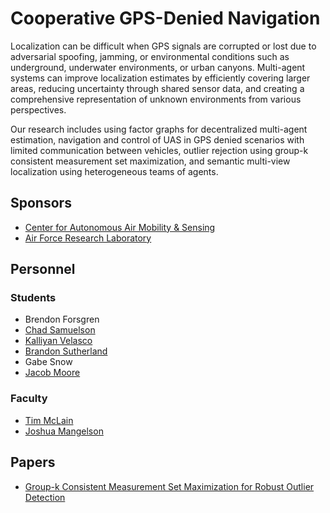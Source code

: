 # Cooperative GPS-Denied Navigation

Localization can be difficult when GPS signals are corrupted or lost due to adversarial spoofing, jamming, or environmental conditions such as underground, underwater environments, or urban canyons. Multi-agent systems can improve localization estimates by efficiently covering larger areas, reducing uncertainty through shared sensor data, and creating a comprehensive representation of unknown environments from various perspectives.

Our research includes using factor graphs for decentralized multi-agent estimation, navigation and control of UAS in GPS denied scenarios with limited communication between vehicles, outlier rejection using group-k consistent measurement set maximization, and semantic multi-view localization using heterogeneous teams of agents.

## Sponsors

- [Center for Autonomous Air Mobility & Sensing](https://caams.center/)
- [Air Force Research Laboratory](https://www.afrl.af.mil/)

## Personnel

### Students

- Brendon Forsgren
- [Chad Samuelson](https://frostlab.byu.edu/directory/chad-samuelson)
- [Kalliyan Velasco](https://frostlab.byu.edu/directory/kalliyan-lay)
- [Brandon Sutherland](../../directory/students/brandon_sutherland.md)
- Gabe Snow
- [Jacob Moore](../../directory/students/jacob_moore.md)

### Faculty

- [Tim McLain](../../directory/faculty.md)
- [Joshua Mangelson](https://frostlab.byu.edu/directory/joshua-mangelson)

## Papers

- [Group-k Consistent Measurement Set Maximization for Robust Outlier Detection](https://doi.org/10.1109/IROS47612.2022.9982057)

